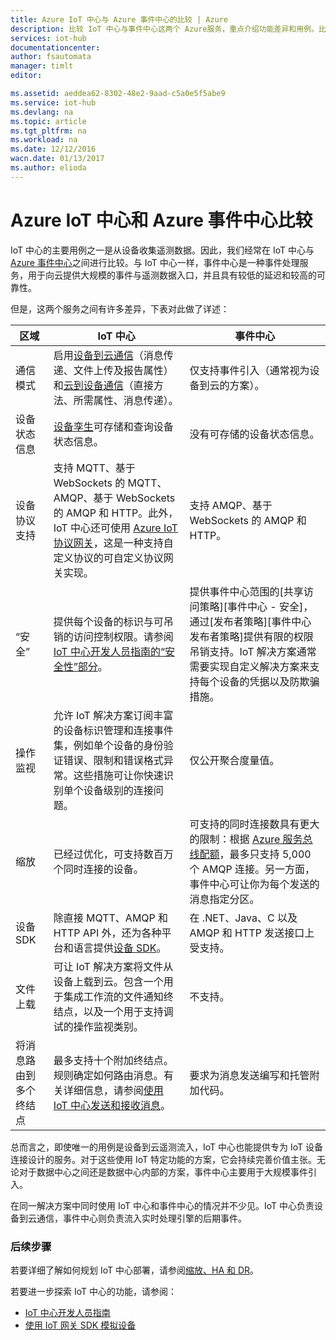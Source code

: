 ```yaml
---
title: Azure IoT 中心与 Azure 事件中心的比较 | Azure
description: 比较 IoT 中心与事件中心这两个 Azure服务，重点介绍功能差异和用例。比较内容包括支持的协议、设备管理、监视和文件上传。
services: iot-hub
documentationcenter: 
author: fsautomata
manager: timlt
editor: 

ms.assetid: aeddea62-8302-48e2-9aad-c5a0e5f5abe9
ms.service: iot-hub
ms.devlang: na
ms.topic: article
ms.tgt_pltfrm: na
ms.workload: na
ms.date: 12/12/2016
wacn.date: 01/13/2017
ms.author: elioda
---
```


# Azure IoT 中心和 Azure 事件中心比较
IoT 中心的主要用例之一是从设备收集遥测数据。因此，我们经常在 IoT 中心与 [Azure 事件中心][Azure Event Hubs]之间进行比较。与 IoT 中心一样，事件中心是一种事件处理服务，用于向云提供大规模的事件与遥测数据入口，并且具有较低的延迟和较高的可靠性。

但是，这两个服务之间有许多差异，下表对此做了详述：

| 区域 | IoT 中心 | 事件中心 |
| --- | --- | --- |
| 通信模式 | 启用[设备到云通信][lnk-d2c-guidance]（消息传递、文件上传及报告属性）和[云到设备通信][lnk-c2d-guidance]（直接方法、所需属性、消息传递）。 |仅支持事件引入（通常视为设备到云的方案）。 |
| 设备状态信息 | [设备孪生][lnk-twins]可存储和查询设备状态信息。 | 没有可存储的设备状态信息。 |
| 设备协议支持 |支持 MQTT、基于 WebSockets 的 MQTT、AMQP、基于 WebSockets 的 AMQP 和 HTTP。此外，IoT 中心还可使用 [Azure IoT 协议网关][lnk-azure-protocol-gateway]，这是一种支持自定义协议的可自定义协议网关实现。 |支持 AMQP、基于 WebSockets 的 AMQP 和 HTTP。 |
| “安全” |提供每个设备的标识与可吊销的访问控制权限。请参阅 [IoT 中心开发人员指南的“安全性”部分]。 |提供事件中心范围的\[共享访问策略\]\[事件中心 - 安全\]，通过\[发布者策略\]\[事件中心发布者策略\]提供有限的权限吊销支持。IoT 解决方案通常需要实现自定义解决方案来支持每个设备的凭据以及防欺骗措施。 |
| 操作监视 |允许 IoT 解决方案订阅丰富的设备标识管理和连接事件集，例如单个设备的身份验证错误、限制和错误格式异常。这些措施可让你快速识别单个设备级别的连接问题。 |仅公开聚合度量值。 |
| 缩放 |已经过优化，可支持数百万个同时连接的设备。 |可支持的同时连接数具有更大的限制：根据 [Azure 服务总线配额][Azure Service Bus quotas]，最多只支持 5,000 个 AMQP 连接。另一方面，事件中心可让你为每个发送的消息指定分区。 |
| 设备 SDK |除直接 MQTT、AMQP 和 HTTP API 外，还为各种平台和语言提供[设备 SDK][Azure IoT SDKs]。 |在 .NET、Java、C 以及 AMQP 和 HTTP 发送接口上受支持。 |
| 文件上载 |可让 IoT 解决方案将文件从设备上载到云。包含一个用于集成工作流的文件通知终结点，以及一个用于支持调试的操作监视类别。 | 不支持。 |
| 将消息路由到多个终结点 | 最多支持十个附加终结点。规则确定如何路由消息。有关详细信息，请参阅[使用 IoT 中心发送和接收消息][lnk-devguide-messaging]。 | 要求为消息发送编写和托管附加代码。 |

总而言之，即使唯一的用例是设备到云遥测流入，IoT 中心也能提供专为 IoT 设备连接设计的服务。对于这些使用 IoT 特定功能的方案，它会持续完善价值主张。无论对于数据中心之间还是数据中心内部的方案，事件中心主要用于大规模事件引入。

在同一解决方案中同时使用 IoT 中心和事件中心的情况并不少见。IoT 中心负责设备到云通信，事件中心则负责流入实时处理引擎的后期事件。

### 后续步骤
若要详细了解如何规划 IoT 中心部署，请参阅[缩放、HA 和 DR][lnk-scaling]。

若要进一步探索 IoT 中心的功能，请参阅：

* [IoT 中心开发人员指南][lnk-devguide]
* [使用 IoT 网关 SDK 模拟设备][lnk-gateway]

[lnk-twins]: ./iot-hub-devguide-device-twins.md
[lnk-c2d-guidance]: ./iot-hub-devguide-c2d-guidance.md
[lnk-d2c-guidance]: ./iot-hub-devguide-d2c-guidance.md
[Azure Event Hubs]: ../event-hubs/event-hubs-what-is-event-hubs.md
[IoT 中心开发人员指南的“安全性”部分]: ./iot-hub-devguide-security.md
[Event Hub - security]: ../event-hubs/event-hubs-authentication-and-security-model-overview.md
[Event Hub publisher policies]: ../event-hubs/event-hubs-overview.md#common-publisher-tasks
[Azure Service Bus quotas]: ../service-bus-messaging/service-bus-quotas.md
[Azure IoT SDKs]: https://github.com/Azure/azure-iot-sdks/blob/master/readme.md
[lnk-azure-protocol-gateway]: ./iot-hub-protocol-gateway.md

[lnk-scaling]: ./iot-hub-scaling.md
[lnk-devguide]: ./iot-hub-devguide.md
[lnk-gateway]: ./iot-hub-linux-gateway-sdk-simulated-device.md
[lnk-devguide-messaging]: ./iot-hub-devguide-messaging.md

<!---HONumber=Mooncake_0109_2017-->
<!--Update_Description:update wording-->